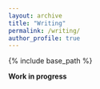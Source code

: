 ```yaml
---
layout: archive
title: "Writing"
permalink: /writing/
author_profile: true
---
```


{% include base_path %}

**Work in progress**

<!--
**Academic work**

**Articles**

--->

